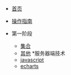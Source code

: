 <!-- docs/_sidebar.md --> 
* [首页](README.md)
* [操作指南](guide) 

* 第一阶段
    * [集合](FirstStage/List/list.md)
    * [其他](FirstStage/other/)
*服务器端技术
    * [javascript](02/javascript/)
    * [echarts](02/echarts/)